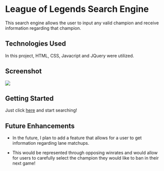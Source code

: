 # League of Legends Search Engine

This search engine allows the user to input any valid champion and receive information regarding that champion. 

## Technologies Used

In this project, HTML, CSS, Javacript and JQuery were utilized.

## Screenshot

![](https://i.imgur.com/tulFBtU.png)

## Getting Started

Just click [here](https://fabulous-moxie-32bc2f.netlify.app/) and start searching!

## Future Enhancements

* In the future, I plan to add a feature that allows for a user to get information regarding lane matchups.

* This would be represented through opposing winrates and would allow for users to carefully select the champion they would like to ban in their next game!
